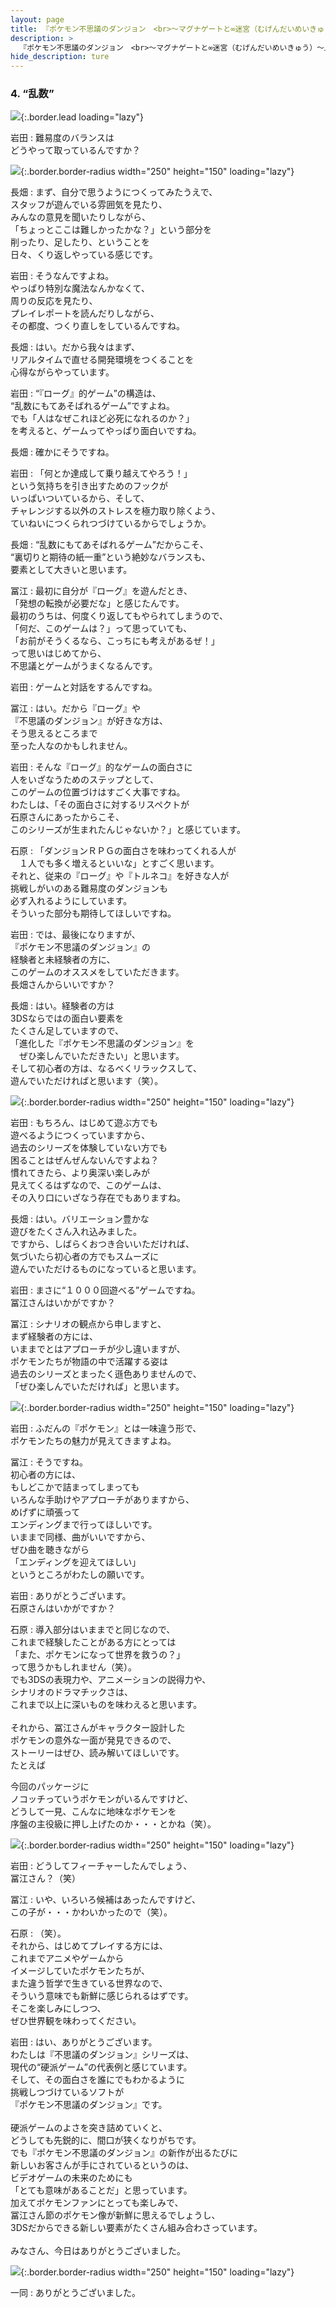 ```yaml
---
layout: page
title: 『ポケモン不思議のダンジョン　<br>～マグナゲートと∞迷宮（むげんだいめいきゅう）～』
description: >
  『ポケモン不思議のダンジョン　<br>～マグナゲートと∞迷宮（むげんだいめいきゅう）～』
hide_description: ture
---
```


### 4. “乱数”

![](/interviews/jp/3ds/apdj/vol1/img/mainvisual4.jpg){:.border.lead loading="lazy"}

岩田
: 難易度のバランスは<br>どうやって取っているんですか？

![](/interviews/jp/3ds/apdj/vol1/img/photo11.jpg){:.border.border-radius width="250" height="150"  loading="lazy"}

長畑
: まず、自分で思うようにつくってみたうえで、<br>スタッフが遊んでいる雰囲気を見たり、<br>みんなの意見を聞いたりしながら、<br>「ちょっとここは難しかったかな？」という部分を<br>削ったり、足したり、ということを<br>日々、くり返しやっている感じです。

岩田
: そうなんですよね。<br>やっぱり特別な魔法なんかなくて、<br>周りの反応を見たり、<br>プレイレポートを読んだりしながら、<br>その都度、つくり直しをしているんですね。

長畑
: はい。だから我々はまず、<br>リアルタイムで直せる開発環境をつくることを<br>心得ながらやっています。

岩田
: “『ローグ』的ゲーム”の構造は、<br>“乱数にもてあそばれるゲーム”ですよね。<br>でも「人はなぜこれほど必死になれるのか？」<br>を考えると、ゲームってやっぱり面白いですね。

長畑
: 確かにそうですね。

岩田
: 「何とか達成して乗り越えてやろう！」<br>という気持ちを引き出すためのフックが<br>いっぱいついているから、そして、<br>チャレンジする以外のストレスを極力取り除くよう、<br>ていねいにつくられつづけているからでしょうか。

長畑
: “乱数にもてあそばれるゲーム”だからこそ、<br>“裏切りと期待の紙一重”という絶妙なバランスも、<br>要素として大きいと思います。

冨江
: 最初に自分が『ローグ』を遊んだとき、<br>「発想の転換が必要だな」と感じたんです。<br>最初のうちは、何度くり返してもやられてしまうので、<br>「何だ、このゲームは？」って思っていても、<br>「お前がそうくるなら、こっちにも考えがあるぜ！」<br>って思いはじめてから、<br>不思議とゲームがうまくなるんです。

岩田
: ゲームと対話をするんですね。

冨江
: はい。だから『ローグ』や<br>『不思議のダンジョン』が好きな方は、<br>そう思えるところまで<br>至った人なのかもしれません。

岩田
: そんな『ローグ』的なゲームの面白さに<br>人をいざなうためのステップとして、<br>このゲームの位置づけはすごく大事ですね。<br>わたしは、「その面白さに対するリスペクトが<br>石原さんにあったからこそ、<br>このシリーズが生まれたんじゃないか？」と感じています。

石原
: 「ダンジョンＲＰＧの面白さを味わってくれる人が<br>　１人でも多く増えるといいな」とすごく思います。<br>それと、従来の『ローグ』や『トルネコ』を好きな人が<br>挑戦しがいのある難易度のダンジョンも<br>必ず入れるようにしています。<br>そういった部分も期待してほしいですね。

岩田
: では、最後になりますが、<br>『ポケモン不思議のダンジョン』の<br>経験者と未経験者の方に、<br>このゲームのオススメをしていただきます。<br>長畑さんからいいですか？

長畑
: はい。経験者の方は<br>3DSならではの面白い要素を<br>たくさん足していますので、<br>「進化した『ポケモン不思議のダンジョン』を<br>　ぜひ楽しんでいただきたい」と思います。<br>そして初心者の方は、なるべくリラックスして、<br>遊んでいただければと思います（笑）。

![](/interviews/jp/3ds/apdj/vol1/img/photo12.jpg){:.border.border-radius width="250" height="150"  loading="lazy"}

岩田
: もちろん、はじめて遊ぶ方でも<br>遊べるようにつくっていますから、<br>過去のシリーズを体験していない方でも<br>困ることはぜんぜんないんですよね？<br>慣れてきたら、より奥深い楽しみが<br>見えてくるはずなので、このゲームは、<br>その入り口にいざなう存在でもありますね。

長畑
: はい。バリエーション豊かな<br>遊びをたくさん入れ込みました。<br>ですから、しばらくおつき合いいただければ、<br>気づいたら初心者の方でもスムーズに<br>遊んでいただけるものになっていると思います。

岩田
: まさに“１０００回遊べる”ゲームですね。<br>冨江さんはいかがですか？

冨江
: シナリオの観点から申しますと、<br>まず経験者の方には、<br>いままでとはアプローチが少し違いますが、<br>ポケモンたちが物語の中で活躍する姿は<br>過去のシリーズとまったく遜色ありませんので、<br>「ぜひ楽しんでいただければ」と思います。

![](/interviews/jp/3ds/apdj/vol1/img/photo13.jpg){:.border.border-radius width="250" height="150"  loading="lazy"}

岩田
: ふだんの『ポケモン』とは一味違う形で、<br>ポケモンたちの魅力が見えてきますよね。

冨江
: そうですね。<br>初心者の方には、<br>もしどこかで詰まってしまっても<br>いろんな手助けやアプローチがありますから、<br>めげずに頑張って<br>エンディングまで行ってほしいです。<br>いままで同様、曲がいいですから、<br>ぜひ曲を聴きながら<br>「エンディングを迎えてほしい」<br>というところがわたしの願いです。

岩田
: ありがとうございます。<br>石原さんはいかがですか？

石原
: 導入部分はいままでと同じなので、<br>これまで経験したことがある方にとっては<br>「また、ポケモンになって世界を救うの？」<br>って思うかもしれません（笑）。<br>でも3DSの表現力や、アニメーションの説得力や、<br>シナリオのドラマチックさは、<br>これまで以上に深いものを味わえると思います。<br><br>それから、冨江さんがキャラクター設計した<br>ポケモンの意外な一面が発見できるので、<br>ストーリーはぜひ、読み解いてほしいです。<br>たとえば

今回のパッケージに<br>ノコッチっていうポケモンがいるんですけど、<br>どうして一見、こんなに地味なポケモンを<br>序盤の主役級に押し上げたのか・・・とかね（笑）。

![](/interviews/jp/3ds/apdj/vol1/img/photo14.jpg){:.border.border-radius width="250" height="150"  loading="lazy"}

岩田
: どうしてフィーチャーしたんでしょう、<br>冨江さん？（笑）

冨江
: いや、いろいろ候補はあったんですけど、<br>この子が・・・かわいかったので（笑）。

石原
: （笑）。<br>それから、はじめてプレイする方には、<br>これまでアニメやゲームから<br>イメージしていたポケモンたちが、<br>また違う哲学で生きている世界なので、<br>そういう意味でも新鮮に感じられるはずです。<br>そこを楽しみにしつつ、<br>ぜひ世界観を味わってください。

岩田
: はい、ありがとうございます。<br>わたしは『不思議のダンジョン』シリーズは、<br>現代の“硬派ゲーム”の代表例と感じています。<br>そして、その面白さを誰にでもわかるように<br>挑戦しつづけているソフトが<br>『ポケモン不思議のダンジョン』です。<br><br>硬派ゲームのよさを突き詰めていくと、<br>どうしても先鋭的に、間口が狭くなりがちです。<br>でも『ポケモン不思議のダンジョン』の新作が出るたびに<br>新しいお客さんが手にされているというのは、<br>ビデオゲームの未来のためにも<br>「とても意味があることだ」と思っています。<br>加えてポケモンファンにとっても楽しみで、<br>冨江さん節のポケモン像が新鮮に思えるでしょうし、<br>3DSだからできる新しい要素がたくさん組み合わさっています。<br><br>みなさん、今日はありがとうございました。

![](/interviews/jp/3ds/apdj/vol1/img/photo15.jpg){:.border.border-radius width="250" height="150"  loading="lazy"}

一同
: ありがとうございました。
